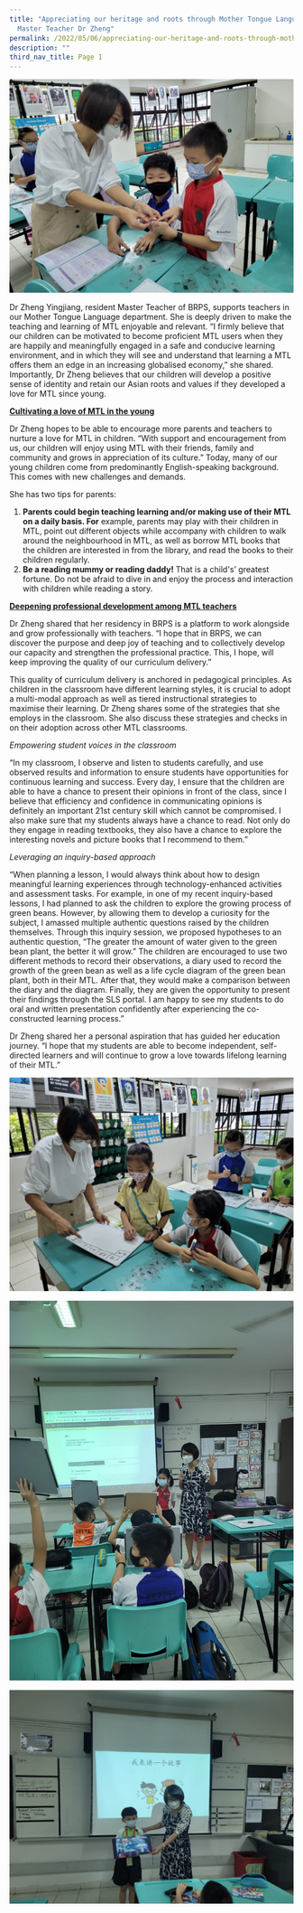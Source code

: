 ```yaml
---
title: "Appreciating our heritage and roots through Mother Tongue Languages:
  Master Teacher Dr Zheng"
permalink: /2022/05/06/appreciating-our-heritage-and-roots-through-mother-tongue-languages/
description: ""
third_nav_title: Page 1
---
```

![](/images/Dr-Zheng-1-Banner-scaled.jpeg)

<p>Dr Zheng Yingjiang, resident Master Teacher of BRPS, supports teachers in our Mother Tongue Language department. She is deeply driven to make the teaching and learning of MTL enjoyable and relevant. &ldquo;I firmly believe that our children can be motivated to become proficient MTL users when they are happily and meaningfully engaged in a safe and conducive learning environment, and in which they will see and understand that learning a MTL offers them an edge in an increasing globalised economy,&rdquo; she shared. Importantly, Dr Zheng believes that our children will develop a positive sense of identity and retain our Asian roots and values if they developed a love for MTL since young.</p>
<p><strong><u>Cultivating a love of MTL in the young</u></strong></p>
<p>Dr Zheng hopes to be able to encourage more parents and teachers to nurture a love for MTL in children. &ldquo;With support and encouragement from us, our children will enjoy using MTL with their friends, family and community and grows in appreciation of its culture.&rdquo; Today, many of our young children come from predominantly English-speaking background. This comes with new challenges and demands.</p>
<p>She has two tips for parents:</p>
<ol>
<li><strong>Parents could begin teaching learning and/or making use of their MTL on a daily basis. For</strong>&nbsp;example, parents may play with their children in MTL, point out different objects while accompany with children to walk around the neighbourhood in MTL, as well as borrow MTL books that the children are interested in from the library, and read the books to their children regularly.</li>
<li><strong>Be a reading mummy or reading daddy!</strong>&nbsp;That is a child's&rsquo; greatest fortune. Do not be afraid to dive in and enjoy the process and interaction with children while reading a story.<u></u></li>
</ol>
<p><strong><u>Deepening professional development among MTL teachers</u></strong></p>
<p>Dr Zheng shared that her residency in BRPS is a platform to work alongside and grow professionally with teachers. &ldquo;I hope that in BRPS, we can discover the purpose and deep joy of teaching and to collectively develop our capacity and strengthen the professional practice. This, I hope, will keep improving the quality of our curriculum delivery.&rdquo;</p>
<p>This quality of curriculum delivery is anchored in pedagogical principles. As children in the classroom have different learning styles, it is crucial to adopt a multi-modal approach as well as tiered instructional strategies to maximise their learning. Dr Zheng shares some of the strategies that she employs in the classroom. She also discuss these strategies and checks in on their adoption across other MTL classrooms.</p>
<p><em>Empowering student voices in the classroom</em></p>
<p>&ldquo;In my classroom, I observe and listen to students carefully, and use observed results and information to ensure students have opportunities for continuous learning and success. Every day, I ensure that the children are able to have a chance to present their opinions in front of the class, since I believe that efficiency and confidence in communicating opinions is definitely an important 21st century skill which cannot be compromised. I also make sure that my students always have a chance to read. Not only do they engage in reading textbooks, they also have a chance to explore the interesting novels and picture books that I recommend to them.&rdquo;</p>
<p><em>Leveraging an inquiry-based approach </em></p>
<p>&ldquo;When planning a lesson, I would always think about how to design meaningful learning experiences through technology-enhanced activities and assessment tasks. For example, in one of my recent inquiry-based lessons, I had planned to ask the children to explore the growing process of green beans. However, by allowing them to develop a curiosity for the subject, I amassed multiple authentic questions raised by the children themselves. Through this inquiry session, we proposed hypotheses to an authentic question, &ldquo;The greater the amount of water given to the green bean plant, the better it will grow.&rdquo; The children are encouraged to use two different methods to record their observations, a diary used to record the growth of the green bean as well as a life cycle diagram of the green bean plant, both in their MTL. After that, they would make a comparison between the diary and the diagram. Finally, they are given the opportunity to present their findings through the SLS portal. I am happy to see my students to do oral and written presentation confidently after experiencing the co-constructed learning process.&rdquo;</p>
<p>Dr Zheng shared her a personal aspiration that has guided her education journey. &ldquo;I hope that my students are able to become independent, self-directed learners and will continue to grow a love towards lifelong learning of their MTL.&rdquo;</p>

![](/images/Dr-Zheng-2-2048x1536.jpeg)

![](/images/Dr-Zheng-3.jpeg)

![](/images/Dr-Zheng-4.jpeg)